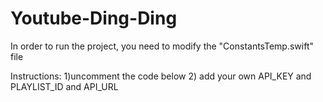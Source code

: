 # Youtube-Ding-Ding

In order to run the project, you need to modify the "ConstantsTemp.swift" file

Instructions:
1)uncomment the code below
2) add your own API_KEY and PLAYLIST_ID and API_URL



